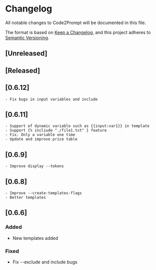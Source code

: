 # Changelog

All notable changes to Code2Prompt will be documented in this file.

The format is based on [Keep a Changelog](https://keepachangelog.com/en/1.0.0/),
and this project adheres to [Semantic Versioning](https://semver.org/spec/v2.0.0.html).

## [Unreleased]

## [Released]

## [0.6.12]
    - Fix bugs in input variables and include

## [0.6.11]
    - Support of dynamic variable such as {{input:var1}} in template
    - Support {% incliude "./file1.txt" } feature
    - Fix. Only a variable one time
    - Update and improve price table

## [0.6.9]
    - Improve display --tokens

## [0.6.8]
    - Improve --create-templates-flags
    - Better templates

## [0.6.6]

### Added
- New templates added

### Fixed
- Fix --exclude and include bugs
